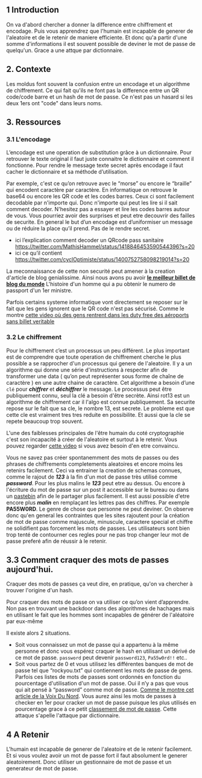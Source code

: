 
## 1 Introduction
On va d'abord chercher a donner la difference entre chiffrement et encodage. Puis vous apprendrez que l'humain est incapable de generer de l'aleatoire et de le retenir de maniere efficiente. Et donc qu'a partir d'une somme d'informations il est souvent possible de deviner le mot de passe de quelqu'un. Grace a une attque par dictionnaire.


## 2. Contexte
Les moldus font souvent la confusion entre un encodage et un algorithme de chiffrement.
Ce qui fait qu'ils ne font pas la difference entre un QR code/code barre et un hash de mot de passe.
Ce n'est pas un hasard si les deux 1ers ont "code" dans leurs noms.

## 3. Ressources
### 3.1 L'encodage
L’encodage est une operation de substitution grâce à un dictionnaire. Pour retrouver le texte original il faut juste connaitre le dictionnaire et comment il fonctionne. Pour rendre le message texte secret après encodage il faut cacher le dictionnaire et sa méthode d’utilisation.

Par exemple, c'est ce qu’on retrouve avec le “morse” ou encore le “braille” qui encodent caractère par caractère.
En informatique on retrouve le base64 ou encore les QR code et les codes barres. Ceux ci sont facilement decodable par n'importe qui. Donc n'importe qui peut les lire si il sait comment decoder. N'hesitez pas a essayer et lire les codes barres autour de vous. Vous pourriez avoir des surprises et peut etre decouvrir des failles de securite.
En general le but d’un encodage est d’uniformiser un message ou de réduire la place qu’il prend. Pas de le rendre secret.

- ici l’explication comment decoder un QRcode pass sanitaire
https://twitter.com/MathisHammel/status/1418846453590544396?s=20
- ici ce qu’il contient
https://twitter.com/cyclOptimiste/status/1400752758098219014?s=20

La meconnaissance de cette non securité peut amener à la creation d'article de blog genialissime. Ainsi nous avons pu avoir **[le meilleur billet de blog du monde](https://mango.pdf.zone/finding-former-australian-prime-minister-tony-abbotts-passport-number-on-instagram)** L'histoire d'un homme qui a pu obtenir le numero de passport d'un 1er ministre.

Parfois certains systeme informatique vont directement se reposer sur le fait que les gens ignorent que le QR code n'est pas sécurisé.
Comme le montre [cette video où des gens rentrent dans les duty free des aéroports sans billet veritable](https://www.youtube.com/watch?v=qnq0UfOUTlM)

### 3.2 Le chiffrement
Pour le chiffrement c’est un processus un peu différent.
Le plus important est de comprendre que toute operation de chiffrement cherche le plus possible a se rapprocher d'un processus qui genere de l'aleatoire.
Il y a un algorithme qui donne une série d'instructions à respecter afin de transformer une data ( qu’on peut représenter sous forme de chaîne de caractère )  en une autre chaine de caractère. Cet algorithme a besoin d’une `clé` pour ***chiffrer*** et ***déchiffrer*** le message.
Le processus peut être publiquement connu, seul la clé a besoin d'être secrète.
Ainsi rot13 est un algorithme de chiffrement car il l'algo est connue publiquement. Sa securite repose sur le fait que sa cle, le nombre 13, est secrete.
Le probleme est que cette cle est vraiment tres tres reduite en possibilite. Et aussi que la cle se repete beaucoup trop souvent.

L'une des faiblesses principales de l'être humain du coté cryptographie c'est son incapacité à créer de l'aleatoire et surtout à le retenir.
Vous pouvez regarder [cette video](https://www.youtube.com/watch?v=vVXbgbMp0oY) si vous avez besoin d'en etre convaincu.

Vous ne savez pas créer spontanemment des mots de passes ou des phrases de chiffrements completements aleatoires et encore moins les retenirs facilement.
Ceci va entrainer la creation de schemas connues, comme le rajout de ***123*** à la fin d'un mot de passe très utilisé comme ***password***. Pour les plus malins le ***123*** peut etre au dessus. Ou encore à l'écriture du mot de passe sur un post it accessible sur le bureau ou dans un [pastebin](pastebin.com) afin de le partager plus facilement. Il est aussi possible d'etre encore plus ***malin*** en remplaçant les lettres pas des chiffres. Par exemple **PA55W0RD**. Le genre de chose que personne ne peut deviner.
On observe donc qu'en general les contraintes que les sites rajoutent pour la création de mot de passe comme majuscule, minuscule, caractere special et chiffre ne
solidifient pas forcement les mots de passes. Les utilisateurs sont bien trop tenté de contourner ces regles pour ne pas trop changer leur mot de passe preferé
afin de réussir à le retenir.


## 3.3 Comment craquer des mots de passes aujourd'hui.

Craquer des mots de passes ça veut dire, en pratique, qu'on va chercher à trouver l'origine d'un hash.

Pour craquer des mots de passe on va utiliser ce qu’on vient d’apprendre. Non pas en trouvant une backdoor dans des algorithmes de hachages mais en utilisant le fait que les hommes sont incapables de générer de l'aléatoire par eux-même

Il existe alors 2 situations.
- Soit vous connaissez un mot de passe qui a appartenu à la même personne et donc vous espérez craquer le hash en utilisant un dérivé de ce mot de passe.
`password` peut devenir `password123`, `Pa55w0rd!!` etc..
- Soit vous partez de 0 et vous utilisez les différentes banques de mot de passe tel que “rockyou.txt” qui contiennent les mots de passe de gens.
Parfois ces listes de mots de passes sont ordonnés en fonction du pourcentage d'utilisation d'un mot de passe. Oui il n’y a pas que vous qui ait pensé à “password” comme mot de passe. [Comme le montre cet article de la Voix Du Nord](https://www.lavoixdunord.fr/1034831/article/2021-06-25/cybersecurite-doudou-ou-marseille-ces-mots-de-passe-les-plus-utilises-en-france).
Vous aurez ainsi les mots de passes à checker en 1er pour cracker un mot de passe puisque les plus utilisés en pourcentage grace à ce petit [classement de mot de passe](https://nordpass.com/json-data/top-worst-passwords/pdfs/worst-passwords-2020-fr.pdf).
Cette attaque s'apelle l'attaque par dictionnaire.



## 4 A Retenir

L'humain est incapable de generer de l'aleatoire et de le retenir facilement. Et si vous voulez avoir un mot de passe fort il faut absolument le generer aleatoirement. Donc utiliser un gestionnaire de mot de passe et un generateur de mot de passe.
